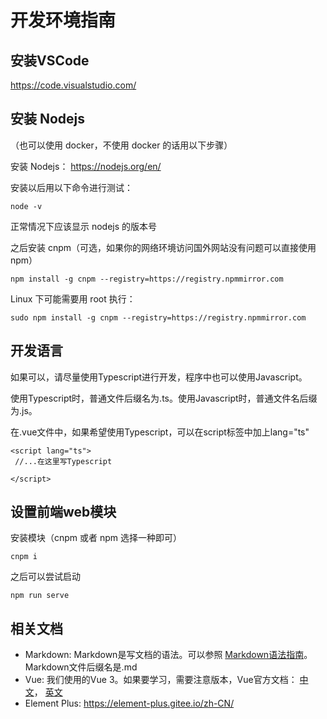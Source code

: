 # 开发环境指南

## 安装VSCode
https://code.visualstudio.com/

## 安装 Nodejs

（也可以使用 docker，不使用 docker 的话用以下步骤）

安装 Nodejs： https://nodejs.org/en/

安装以后用以下命令进行测试：

```
node -v
```

正常情况下应该显示 nodejs 的版本号

之后安装 cnpm（可选，如果你的网络环境访问国外网站没有问题可以直接使用 npm）

```
npm install -g cnpm --registry=https://registry.npmmirror.com
```

Linux 下可能需要用 root 执行：

```
sudo npm install -g cnpm --registry=https://registry.npmmirror.com
```


## 开发语言

如果可以，请尽量使用Typescript进行开发，程序中也可以使用Javascript。

使用Typescript时，普通文件后缀名为.ts。使用Javascript时，普通文件名后缀为.js。

在.vue文件中，如果希望使用Typescript，可以在script标签中加上lang="ts"

```
<script lang="ts">
 //...在这里写Typescript

</script>

```

## 设置前端web模块

安装模块（cnpm 或者 npm 选择一种即可）

```
cnpm i
```

之后可以尝试启动

```
npm run serve
```

## 相关文档

* Markdown: Markdown是写文档的语法。可以参照 [Markdown语法指南](https://www.jianshu.com/p/1e402922ee32/)。Markdown文件后缀名是.md
* Vue: 我们使用的Vue 3。如果要学习，需要注意版本，Vue官方文档： [中文](https://v3.cn.vuejs.org/)， [英文](https://vuejs.org/)
* Element Plus: https://element-plus.gitee.io/zh-CN/
